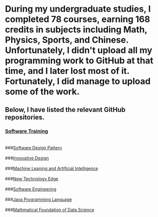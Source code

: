 # During my undergraduate studies, I completed 78 courses, earning 168 credits in subjects including Math, Physics, Sports, and Chinese. Unfortunately, I didn't upload all my programming work to GitHub at that time, and I later lost most of it. Fortunately, I did manage to upload some of the work. ## Below, I have listed the relevant GitHub repositories.### [Software Training](https://github.com/mahfuztbt/Software-Training-SOFT3N0060) <br/><br/>###[Software Design Pattern](https://github.com/mahfuztbt/Software-Design-Pattern-Spring-2021) <br/><br/>###[Innovative Design](https://github.com/mahfuztbt/Innovative-Design-Spring-2021) <br/><br/>###[Machine Leaning and Artificial Intelligence](https://github.com/mahfuztbt/zhaomingxiong-laoshi-spring-2021/tree/master/ML%20%26%20AL) <br/><br/>###[New Technology Edge](https://github.com/mahfuztbt/zhaomingxiong-laoshi-spring-2021/tree/master/New%20Tech%20Edge) <br/><br/>###[Software Engineering](https://github.com/mahfuztbt/Course-Selection-System-Fall-2020/blob/main/20183290375_MD%20MAHFUZUR%20RAHMAN%20%E6%AF%92%E6%B6%B2.pdf) <br/><br/>###[Java Programming Language](https://github.com/mahfuztbt/OO_java_homework_ynu) <br/><br/>###[Mathmatical Foundation of Data Science](https://github.com/mahfuztbt/Mathmatical-Foundation-of-Data-Science) <br/><br/>